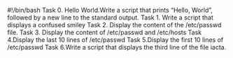#!/bin/bash
Task 0. Hello World.Write a script that prints “Hello, World”, followed by a new line to the standard output.
Task 1. Write a script that displays a confused smiley
Task 2. Display the content of the /etc/passwd file.
Task 3. Display the content of /etc/passwd and /etc/hosts
Task 4.Display the last 10 lines of /etc/passwd
Task 5.Display the first 10 lines of /etc/passwd
Task 6.Write a script that displays the third line of the file iacta.
